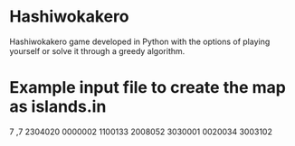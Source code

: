 # Hashiwokakero
Hashiwokakero game developed in Python with the options of playing yourself or solve it through a greedy algorithm.
# Example input file to create the map as islands.in
7 ,7
2304020
0000002
1100133
2008052
3030001
0020034
3003102
